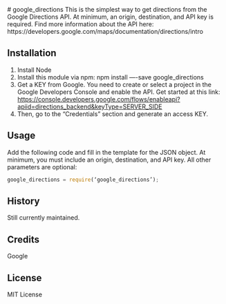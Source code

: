 <snippet>
  <content>
# google_directions
This is the simplest way to get directions from the Google Directions API. At minimum, an origin, destination, and API key is required. Find more information about the API here:
https://developers.google.com/maps/documentation/directions/intro

## Installation
1. Install Node
2. Install this module via npm: 
npm install —-save google_directions
3. Get a KEY from Google. You need to create or select a project in the  Google Developers Console and enable the API. Get started at this link:
https://console.developers.google.com/flows/enableapi?apiid=directions_backend&keyType=SERVER_SIDE
4. Then, go to the “Credentials” section and generate an access KEY.

## Usage
Add the following code and fill in the template for the JSON object. At minimum, you must include an origin, destination, and API key. All other parameters are optional:

```javascript
google_directions = require(‘google_directions’);
```

## History
Still currently maintained.
## Credits
Google
## License
MIT License
</content>
</snippet>